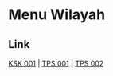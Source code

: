 # Menu Wilayah

## Link

[KSK 001](https://github.com/gigit-pemilu/pemilu-2024-99-luar-negeri/tree/main/pilpres/hitung-suara/sub/99-luar-negeri/sub/07-antananarivo-madagaskar/sub/01-antananarivo-madagaskar/sub/0001-antananarivo-madagaskar/sub/003-ksk-001)
 | 
[TPS 001](https://github.com/gigit-pemilu/pemilu-2024-99-luar-negeri/tree/main/pilpres/hitung-suara/sub/99-luar-negeri/sub/07-antananarivo-madagaskar/sub/01-antananarivo-madagaskar/sub/0001-antananarivo-madagaskar/sub/001-tps)
 | 
[TPS 002](https://github.com/gigit-pemilu/pemilu-2024-99-luar-negeri/tree/main/pilpres/hitung-suara/sub/99-luar-negeri/sub/07-antananarivo-madagaskar/sub/01-antananarivo-madagaskar/sub/0001-antananarivo-madagaskar/sub/002-tps)

